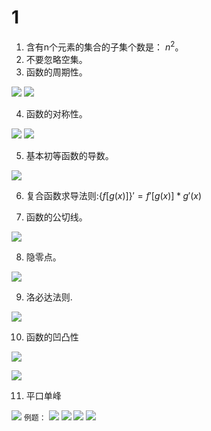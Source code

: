 # 1

1. 含有n个元素的集合的子集个数是： $n^2$。 
2. 不要忽略空集。 
3. 函数的周期性。 

![](https://i.loli.net/2019/06/08/5cfb1ccd632fe43090.png)
![](https://i.loli.net/2019/06/08/5cfb1cee342f661369.png)

4. 函数的对称性。 

![](https://i.loli.net/2019/06/08/5cfb1d735646555818.png)
![](https://i.loli.net/2019/06/08/5cfb1da2c8b3049967.png)

5. 基本初等函数的导数。 

![](https://i.loli.net/2019/06/08/5cfb2012d8d4b93381.png)

6. 复合函数求导法则:$\left\{f\left[g\left(x\right)\right]\right\}' = f'\left[g\left(x\right)\right] * g'\left(x\right)$

7. 函数的公切线。 

![](https://i.loli.net/2019/06/08/5cfb2b67bf82953912.png)

8. 隐零点。 

![](https://i.loli.net/2019/06/22/5d0ddb3bf2d7676918.png)

9. 洛必达法则.

![](https://i.loli.net/2019/06/08/5cfb3a59d981719117.png)

10. 函数的凹凸性

![](https://i.loli.net/2019/06/16/5d05f4651ded694429.png)

![](https://i.loli.net/2019/06/16/5d05f4503d9a411719.png)

11. 平口单峰

![](https://i.loli.net/2019/06/16/5d05f5a28edf113470.png)
 `例题：` 
![](https://i.loli.net/2019/06/16/5d05f5f96aa4a58176.png)
![](https://i.loli.net/2019/06/16/5d05f600a5ef690503.png)
![](https://i.loli.net/2019/06/16/5d05f609808c293917.png)
![](https://i.loli.net/2019/06/16/5d05f61698c2c20992.png)